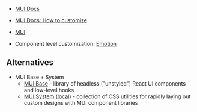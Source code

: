 - [MUI Docs](https://mui.com/material-ui/getting-started/overview/)
- [MUI Docs: How to customize](https://mui.com/material-ui/custo-mization/how-to-customize/)
- [MUI ](https://zenoo.github.io/mui-theme-creator/)

- Component level customization: [Emotion](Emotion.md)

## Alternatives
- MUI Base + System
	- [MUI Base](https://mui.com/base/getting-started/overview/) - library of headless ("unstyled") React UI components and low-level hooks
	- [MUI System](https://mui.com/system/getting-started/overview/) ([local](MUI%20System.md)) - collection of CSS utilities for rapidly laying out custom designs with MUI component libraries